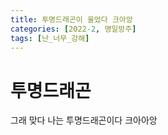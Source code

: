 ```yaml
---
title: 투명드래곤이 울었다 크아앙
categories: [2022-2, 명일방주]
tags: [난_너무_강해]
---
```


# 투명드래곤

 그래 맞다 나는 투명드래곤이다 크아아앙